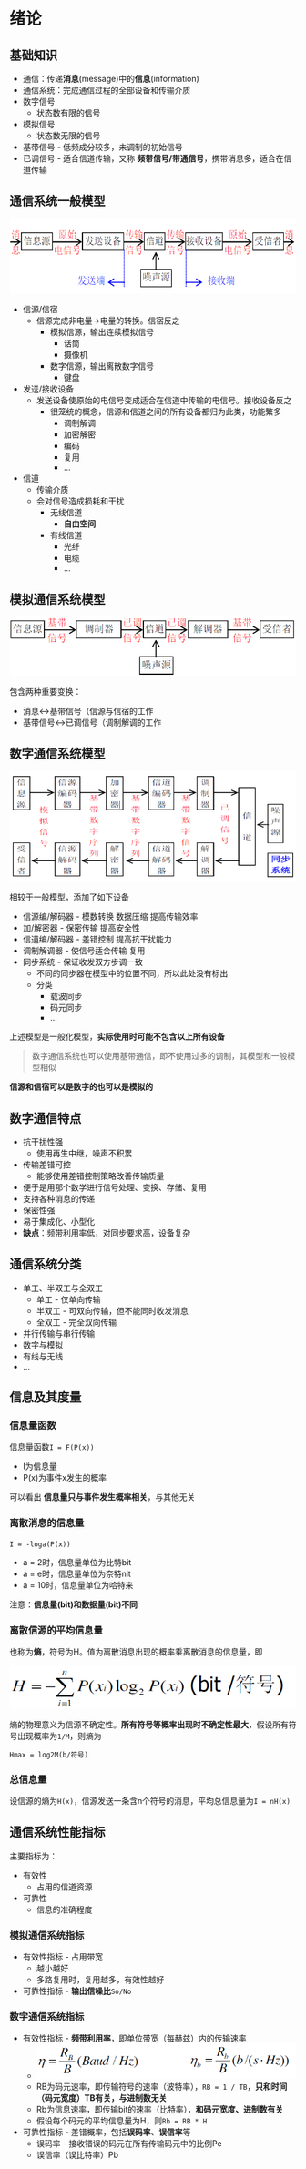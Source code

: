 # 绪论

## 基础知识

- 通信：传递**消息**(message)中的**信息**(information)
- 通信系统：完成通信过程的全部设备和传输介质
- 数字信号
	- 状态数有限的信号
- 模拟信号
	- 状态数无限的信号
- 基带信号 - 低频成分较多，未调制的初始信号
- 已调信号 - 适合信道传输，又称 **频带信号/带通信号**，携带消息多，适合在信道传输

## 通信系统一般模型

![1-1](img/1-1.png)

- 信源/信宿
  - 信源完成非电量->电量的转换。信宿反之
	- 模拟信源，输出连续模拟信号
		- 话筒
		- 摄像机
	- 数字信源，输出离散数字信号
		- 键盘
- 发送/接收设备
  - 发送设备使原始的电信号变成适合在信道中传输的电信号。接收设备反之
	- 很笼统的概念，信源和信道之间的所有设备都归为此类，功能繁多
		- 调制解调
		- 加密解密
		- 编码
		- 复用
		- ...
- 信道
  - 传输介质
  - 会对信号造成损耗和干扰
	- 无线信道
		- **自由空间**
	- 有线信道
		- 光纤
		- 电缆
		- ...

## 模拟通信系统模型

![1-2](img/1-2.png)

包含两种重要变换：
- 消息<->基带信号（信源与信宿的工作
- 基带信号<->已调信号（调制解调的工作

## 数字通信系统模型

![1-3](img/1-3.png)

相较于一般模型，添加了如下设备

- 信源编/解码器 - 模数转换 数据压缩 提高传输效率
- 加/解密器 - 保密传输 提高安全性
- 信道编/解码器 - 差错控制 提高抗干扰能力
- 调制解调器 - 使信号适合传输 复用
- 同步系统 - 保证收发双方步调一致
  - 不同的同步器在模型中的位置不同，所以此处没有标出
  - 分类
    - 载波同步
    - 码元同步
    - ...

上述模型是一般化模型，**实际使用时可能不包含以上所有设备**

>数字通信系统也可以使用基带通信，即不使用过多的调制，其模型和一般模型相似

**信源和信宿可以是数字的也可以是模拟的**

## 数字通信特点

- 抗干扰性强
	- 使用再生中继，噪声不积累
- 传输差错可控
	- 能够使用差错控制策略改善传输质量
- 便于是用那个数学进行信号处理、变换、存储、复用
- 支持各种消息的传递
- 保密性强
- 易于集成化、小型化
- **缺点**：频带利用率低，对同步要求高，设备复杂

## 通信系统分类

- 单工、半双工与全双工
	- 单工 - 仅单向传输
	- 半双工 - 可双向传输，但不能同时收发消息
	- 全双工 - 完全双向传输
- 并行传输与串行传输
- 数字与模拟
- 有线与无线
- ...

## 信息及其度量

### 信息量函数

信息量函数`I = F(P(x))`
- I为信息量
- P(x)为事件x发生的概率

可以看出 **信息量只与事件发生概率相关**，与其他无关

### 离散消息的信息量

`I = -loga(P(x))`

- a = 2时，信息量单位为比特bit
- a = e时，信息量单位为奈特nit
- a = 10时，信息量单位为哈特来

注意：**信息量(bit)和数据量(bit)不同**

### 离散信源的平均信息量

也称为**熵**，符号为H。值为离散消息出现的概率乘离散消息的信息量，即

![1-4](img/1-4.png)

熵的物理意义为信源不确定性。**所有符号等概率出现时不确定性最大**，假设所有符号出现概率为`1/M`，则熵为

```
Hmax = log2M(b/符号)
```

### 总信息量

设信源的熵为`H(x)`，信源发送一条含n个符号的消息，平均总信息量为`I = nH(x)`

## 通信系统性能指标

主要指标为：
- 有效性
  - 占用的信道资源
- 可靠性
  - 信息的准确程度

### 模拟通信系统指标

- 有效性指标 - 占用带宽
  - 越小越好
  - 多路复用时，复用越多，有效性越好
- 可靠性指标 - **输出信噪比**`So/No`

### 数字通信系统指标

- 有效性指标 - **频带利用率**，即单位带宽（每赫兹）内的传输速率
  - ![1-5](img/1-5.png)
  - RB为码元速率，即传输符号的速率（波特率），`RB = 1 / TB`，**只和时间（码元宽度）TB有关，与进制数无关**
  - Rb为信息速率，即传输bit的速率（比特率），**和码元宽度、进制数有关**
  - 假设每个码元的平均信息量为H，则`Rb = RB * H`
- 可靠性指标 - 差错概率，包括**误码率**、**误信率**等
  - 误码率 - 接收错误的码元在所有传输码元中的比例Pe
  - 误信率（误比特率）Pb

